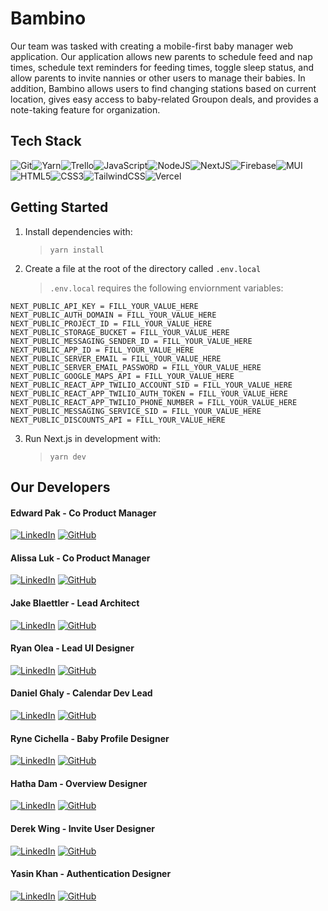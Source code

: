 # Bambino

Our team was tasked with creating a mobile-first baby manager web application. Our application allows new parents to schedule feed and nap times, schedule text reminders for feeding times, toggle sleep status, and allow parents to invite nannies or other users to manage their babies. In addition, Bambino allows users to find changing stations based on current location, gives easy access to baby-related Groupon deals, and provides a note-taking feature for organization.

## Tech Stack

![Git](https://img.shields.io/badge/git-%23F05033.svg?style=for-the-badge&logo=git&logoColor=white)![Yarn](https://img.shields.io/badge/yarn-%232C8EBB.svg?style=for-the-badge&logo=yarn&logoColor=white)![Trello](https://img.shields.io/badge/Trello-%23026AA7.svg?style=for-the-badge&logo=Trello&logoColor=white)![JavaScript](https://img.shields.io/badge/javascript-%23323330.svg?style=for-the-badge&logo=javascript&logoColor=%23F7DF1E)![NodeJS](https://img.shields.io/badge/node.js-6DA55F?style=for-the-badge&logo=node.js&logoColor=white)![NextJS](https://img.shields.io/badge/Next-black?style=for-the-badge&logo=next.js&logoColor=white)![Firebase](https://img.shields.io/badge/firebase-%23039BE5.svg?style=for-the-badge&logo=firebase)![MUI](https://img.shields.io/badge/MUI-%230081CB.svg?style=for-the-badge&logo=material-ui&logoColor=white)![HTML5](https://img.shields.io/badge/html5-%23E34F26.svg?style=for-the-badge&logo=html5&logoColor=white)![CSS3](https://img.shields.io/badge/css3-%231572B6.svg?style=for-the-badge&logo=css3&logoColor=white)![TailwindCSS](https://img.shields.io/badge/Tailwind_CSS-38B2AC?style=for-the-badge&logo=tailwind-css&logoColor=white)![Vercel](https://img.shields.io/badge/vercel-%23000000.svg?style=for-the-badge&logo=vercel&logoColor=white)

## Getting Started

1. Install dependencies with:

   > `yarn install`

2. Create a file at the root of the directory called `.env.local`

   > `.env.local` requires the following enviornment variables:

```
NEXT_PUBLIC_API_KEY = FILL_YOUR_VALUE_HERE
NEXT_PUBLIC_AUTH_DOMAIN = FILL_YOUR_VALUE_HERE
NEXT_PUBLIC_PROJECT_ID = FILL_YOUR_VALUE_HERE
NEXT_PUBLIC_STORAGE_BUCKET = FILL_YOUR_VALUE_HERE
NEXT_PUBLIC_MESSAGING_SENDER_ID = FILL_YOUR_VALUE_HERE
NEXT_PUBLIC_APP_ID = FILL_YOUR_VALUE_HERE
NEXT_PUBLIC_SERVER_EMAIL = FILL_YOUR_VALUE_HERE
NEXT_PUBLIC_SERVER_EMAIL_PASSWORD = FILL_YOUR_VALUE_HERE
NEXT_PUBLIC_GOOGLE_MAPS_API = FILL_YOUR_VALUE_HERE
NEXT_PUBLIC_REACT_APP_TWILIO_ACCOUNT_SID = FILL_YOUR_VALUE_HERE
NEXT_PUBLIC_REACT_APP_TWILIO_AUTH_TOKEN = FILL_YOUR_VALUE_HERE
NEXT_PUBLIC_REACT_APP_TWILIO_PHONE_NUMBER = FILL_YOUR_VALUE_HERE
NEXT_PUBLIC_MESSAGING_SERVICE_SID = FILL_YOUR_VALUE_HERE
NEXT_PUBLIC_DISCOUNTS_API = FILL_YOUR_VALUE_HERE
```

3. Run Next.js in development with:

   > `yarn dev`

## Our Developers

#### **Edward Pak - Co Product Manager**

[![LinkedIn](https://img.shields.io/badge/linkedin-%230077B5.svg?style=for-the-badge&logo=linkedin&logoColor=white)](https://www.linkedin.com/in/edward-pak/)
[![GitHub](https://img.shields.io/badge/github-%23121011.svg?style=for-the-badge&logo=github&logoColor=white)](https://github.com/freshpak)

#### **Alissa Luk - Co Product Manager**

[![LinkedIn](https://img.shields.io/badge/linkedin-%230077B5.svg?style=for-the-badge&logo=linkedin&logoColor=white)](https://www.linkedin.com/in/alissa-luk/)
[![GitHub](https://img.shields.io/badge/github-%23121011.svg?style=for-the-badge&logo=github&logoColor=white)](https://github.com/aaluk)

#### **Jake Blaettler - Lead Architect**

[![LinkedIn](https://img.shields.io/badge/linkedin-%230077B5.svg?style=for-the-badge&logo=linkedin&logoColor=white)](https://www.linkedin.com/in/jrblaettler/)
[![GitHub](https://img.shields.io/badge/github-%23121011.svg?style=for-the-badge&logo=github&logoColor=white)](https://github.com/jrblaettler)

#### **Ryan Olea - Lead UI Designer**

[![LinkedIn](https://img.shields.io/badge/linkedin-%230077B5.svg?style=for-the-badge&logo=linkedin&logoColor=white)](https://www.linkedin.com/in/ryan-olea/)
[![GitHub](https://img.shields.io/badge/github-%23121011.svg?style=for-the-badge&logo=github&logoColor=white)](https://github.com/ryanaolea)

#### **Daniel Ghaly - Calendar Dev Lead**

[![LinkedIn](https://img.shields.io/badge/linkedin-%230077B5.svg?style=for-the-badge&logo=linkedin&logoColor=white)](https://www.linkedin.com/in/danielghaly/)
[![GitHub](https://img.shields.io/badge/github-%23121011.svg?style=for-the-badge&logo=github&logoColor=white)](https://github.com/Daniel-Ghaly)

#### **Ryne Cichella - Baby Profile Designer**

[![LinkedIn](https://img.shields.io/badge/linkedin-%230077B5.svg?style=for-the-badge&logo=linkedin&logoColor=white)](https://linkedin.com/in/ryneci)
[![GitHub](https://img.shields.io/badge/github-%23121011.svg?style=for-the-badge&logo=github&logoColor=white)](https://github.com/ryneci)

#### **Hatha Dam - Overview Designer**

[![LinkedIn](https://img.shields.io/badge/linkedin-%230077B5.svg?style=for-the-badge&logo=linkedin&logoColor=white)](https://www.linkedin.com/in/hathadam/)
[![GitHub](https://img.shields.io/badge/github-%23121011.svg?style=for-the-badge&logo=github&logoColor=white)](https://github.com/hathadam)

#### **Derek Wing - Invite User Designer**

[![LinkedIn](https://img.shields.io/badge/linkedin-%230077B5.svg?style=for-the-badge&logo=linkedin&logoColor=white)](https://www.linkedin.com/in/derekwing)
[![GitHub](https://img.shields.io/badge/github-%23121011.svg?style=for-the-badge&logo=github&logoColor=white)](https://www.github.com/derekwing)

#### **Yasin Khan - Authentication Designer**

[![LinkedIn](https://img.shields.io/badge/linkedin-%230077B5.svg?style=for-the-badge&logo=linkedin&logoColor=white)](https://www.linkedin.com/in/yasinnkhann/)
[![GitHub](https://img.shields.io/badge/github-%23121011.svg?style=for-the-badge&logo=github&logoColor=white)](https://github.com/yasinnkhann)

